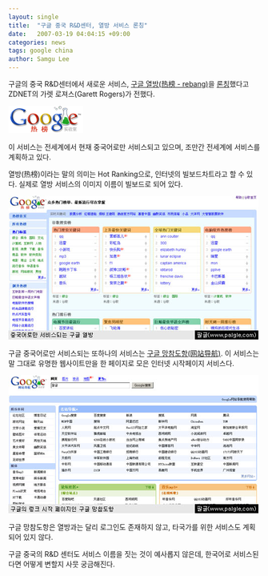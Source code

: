 ```yaml
---
layout: single
title:  "구글 중국 R&D센터, 열방 서비스 론칭"
date:   2007-03-19 04:04:15 +09:00
categories: news
tags: google china
author: Samgu Lee
---
```

구글의 중국 R&D센터에서 새로운 서비스, [구글 열방(热榜 - rebang)](http://www.google.cn/rebang)을 [론칭](http://blogs.zdnet.com/Google/?p=488)했다고 ZDNET의 가렛 로져스(Garett Rogers)가 전했다.

![구글 열방 로고](/assets/logo-of-google-rebang.gif)

이 서비스는 전세계에서 현재 중국어로만 서비스되고 있으며, 조만간 전세계에 서비스를 계획하고 있다.

열방(热榜)이라는 말의 의미는 Hot Ranking으로, 인터넷의 빌보드차트라고 할 수 있다. 실제로 열방 서비스의 이미지 이름이 빌보드로 되어 있다.

![daohang-of-google-china.jpg](/assets/daohang-of-google-china.jpg)

구글 중국어로만 서비스되는 또하나의 서비스는 [구글 망참도항(网站导航)](http://daohang.google.cn/). 이 서비스는 말 그대로 유명한 웹사이트만을 한 페이지로 모은 인터넷 시작페이지 서비스다.


![구글 중국의 시작 페이지](/assets/start-page-of-google-china.jpg)

구글 망참도항은 열방과는 달리 로그인도 존재하지 않고, 타국가를 위한 서비스도 계획되어 있지 않다.

구글 중국의 R&D 센터도 서비스 이름을 짓는 것이 예사롭지 않은데, 한국어로 서비스된다면 어떻게 변할지 사뭇 궁금해진다.
